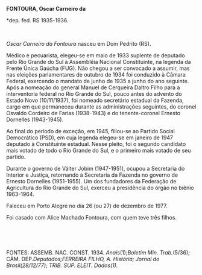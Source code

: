 **FONTOURA, Oscar Carneiro da**

\*dep. fed. RS 1935-1936.

 

*Oscar Carneiro da Fontoura* nasceu em Dom Pedrito (RS).

Médico e pecuarista, elegeu-se em maio de 1933 suplente de deputado pelo
Rio Grande do Sul à Assembléia Nacional Constituinte, na legenda da
Frente Única Gaúcha (FUG). Não chegou a ser convocado a assumir, mas nas
eleições parlamentares de outubro de 1934 foi conduzido à Câmara
Federal, exercendo o mandato de junho de 1935 a junho do ano seguinte.
Após a nomeação do general Manuel de Cerqueira Daltro Filho para a
interventoria federal no Rio Grande do Sul, pouco antes do advento do
Estado Novo (10/11/1937), foi nomeado secretário estadual da Fazenda,
cargo em que permaneceu durante as administrações seguintes, do coronel
Osvaldo Cordeiro de Farias (1938-1943) e do tenente-coronel Ernesto
Dornelles (1943-1945).

Ao final do período de exceção, em 1945, filiou-se ao Partido Social
Democrático (PSD), em cuja legenda elegeu-se em janeiro de 1947 deputado
à Constituinte estadual. Nesse pleito, foi o segundo candidato mais
votado de todo o Rio Grande do Sul, e o primeiro mais votado de seu
partido.

Durante o governo de Válter Jobim (1947-1951), ocupou a Secretaria do
Interior e Justiça, retornando à Secretaria da Fazenda no governo de
Ernesto Dornelles (1951-1955). Um dos fundadores da Federação de
Agricultura do Rio Grande do Sul, exerceu a presidência do órgão no
biênio 1963-1964.

Faleceu em Porto Alegre no dia 26 (ou 27) de dezembro de 1977.

Foi casado com Alice Machado Fontoura, com quem teve três filhos.

 

 

FONTES: ASSEMB. NAC. CONST. 1934. *Anais*(1);*Boletim Min. Trab.*(5/36);
CÂM. DEP.*Deputados;*FERREIRA FILHO, A. *História; Jornal do
Brasil*(28/12/77); TRIB. SUP. ELEIT. *Dados*(1)*.*

 
